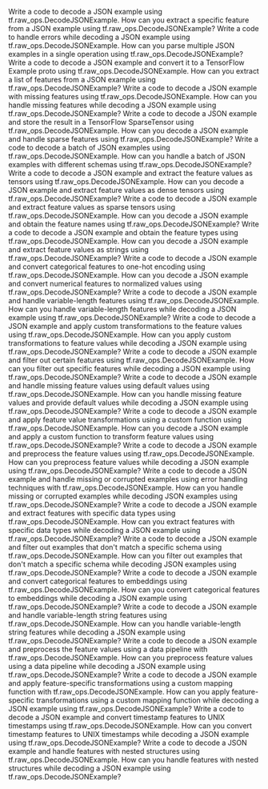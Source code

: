 Write a code to decode a JSON example using tf.raw_ops.DecodeJSONExample.
How can you extract a specific feature from a JSON example using tf.raw_ops.DecodeJSONExample?
Write a code to handle errors while decoding a JSON example using tf.raw_ops.DecodeJSONExample.
How can you parse multiple JSON examples in a single operation using tf.raw_ops.DecodeJSONExample?
Write a code to decode a JSON example and convert it to a TensorFlow Example proto using tf.raw_ops.DecodeJSONExample.
How can you extract a list of features from a JSON example using tf.raw_ops.DecodeJSONExample?
Write a code to decode a JSON example with missing features using tf.raw_ops.DecodeJSONExample.
How can you handle missing features while decoding a JSON example using tf.raw_ops.DecodeJSONExample?
Write a code to decode a JSON example and store the result in a TensorFlow SparseTensor using tf.raw_ops.DecodeJSONExample.
How can you decode a JSON example and handle sparse features using tf.raw_ops.DecodeJSONExample?
Write a code to decode a batch of JSON examples using tf.raw_ops.DecodeJSONExample.
How can you handle a batch of JSON examples with different schemas using tf.raw_ops.DecodeJSONExample?
Write a code to decode a JSON example and extract the feature values as tensors using tf.raw_ops.DecodeJSONExample.
How can you decode a JSON example and extract feature values as dense tensors using tf.raw_ops.DecodeJSONExample?
Write a code to decode a JSON example and extract feature values as sparse tensors using tf.raw_ops.DecodeJSONExample.
How can you decode a JSON example and obtain the feature names using tf.raw_ops.DecodeJSONExample?
Write a code to decode a JSON example and obtain the feature types using tf.raw_ops.DecodeJSONExample.
How can you decode a JSON example and extract feature values as strings using tf.raw_ops.DecodeJSONExample?
Write a code to decode a JSON example and convert categorical features to one-hot encoding using tf.raw_ops.DecodeJSONExample.
How can you decode a JSON example and convert numerical features to normalized values using tf.raw_ops.DecodeJSONExample?
Write a code to decode a JSON example and handle variable-length features using tf.raw_ops.DecodeJSONExample.
How can you handle variable-length features while decoding a JSON example using tf.raw_ops.DecodeJSONExample?
Write a code to decode a JSON example and apply custom transformations to the feature values using tf.raw_ops.DecodeJSONExample.
How can you apply custom transformations to feature values while decoding a JSON example using tf.raw_ops.DecodeJSONExample?
Write a code to decode a JSON example and filter out certain features using tf.raw_ops.DecodeJSONExample.
How can you filter out specific features while decoding a JSON example using tf.raw_ops.DecodeJSONExample?
Write a code to decode a JSON example and handle missing feature values using default values using tf.raw_ops.DecodeJSONExample.
How can you handle missing feature values and provide default values while decoding a JSON example using tf.raw_ops.DecodeJSONExample?
Write a code to decode a JSON example and apply feature value transformations using a custom function using tf.raw_ops.DecodeJSONExample.
How can you decode a JSON example and apply a custom function to transform feature values using tf.raw_ops.DecodeJSONExample?
Write a code to decode a JSON example and preprocess the feature values using tf.raw_ops.DecodeJSONExample.
How can you preprocess feature values while decoding a JSON example using tf.raw_ops.DecodeJSONExample?
Write a code to decode a JSON example and handle missing or corrupted examples using error handling techniques with tf.raw_ops.DecodeJSONExample.
How can you handle missing or corrupted examples while decoding JSON examples using tf.raw_ops.DecodeJSONExample?
Write a code to decode a JSON example and extract features with specific data types using tf.raw_ops.DecodeJSONExample.
How can you extract features with specific data types while decoding a JSON example using tf.raw_ops.DecodeJSONExample?
Write a code to decode a JSON example and filter out examples that don't match a specific schema using tf.raw_ops.DecodeJSONExample.
How can you filter out examples that don't match a specific schema while decoding JSON examples using tf.raw_ops.DecodeJSONExample?
Write a code to decode a JSON example and convert categorical features to embeddings using tf.raw_ops.DecodeJSONExample.
How can you convert categorical features to embeddings while decoding a JSON example using tf.raw_ops.DecodeJSONExample?
Write a code to decode a JSON example and handle variable-length string features using tf.raw_ops.DecodeJSONExample.
How can you handle variable-length string features while decoding a JSON example using tf.raw_ops.DecodeJSONExample?
Write a code to decode a JSON example and preprocess the feature values using a data pipeline with tf.raw_ops.DecodeJSONExample.
How can you preprocess feature values using a data pipeline while decoding a JSON example using tf.raw_ops.DecodeJSONExample?
Write a code to decode a JSON example and apply feature-specific transformations using a custom mapping function with tf.raw_ops.DecodeJSONExample.
How can you apply feature-specific transformations using a custom mapping function while decoding a JSON example using tf.raw_ops.DecodeJSONExample?
Write a code to decode a JSON example and convert timestamp features to UNIX timestamps using tf.raw_ops.DecodeJSONExample.
How can you convert timestamp features to UNIX timestamps while decoding a JSON example using tf.raw_ops.DecodeJSONExample?
Write a code to decode a JSON example and handle features with nested structures using tf.raw_ops.DecodeJSONExample.
How can you handle features with nested structures while decoding a JSON example using tf.raw_ops.DecodeJSONExample?